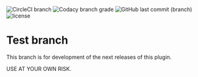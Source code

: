 ![CircleCI branch](https://img.shields.io/circleci/project/github/flintintoe/SimpleSidebar/test.svg?style=flat-square) ![Codacy branch grade](https://img.shields.io/codacy/grade/ad2a5c3320dd43cbad38ba13a85f8a66/test.svg?style=flat-square) ![GitHub last commit (branch)](https://img.shields.io/github/last-commit/flintintoe/SimpleSidebar/test.svg?style=flat-square) ![license](https://img.shields.io/github/license/flintintoe/SimpleSidebar.svg?style=flat-square)
# Test branch

This branch is for development of the next releases of this plugin.

USE AT YOUR OWN RISK.

